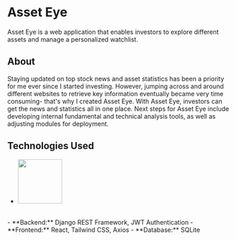 # Asset Eye

Asset Eye is a web application that enables investors to explore different assets and manage a personalized watchlist. 


## About 

Staying updated on top stock news and asset statistics has been a priority for me ever since I started investing. However, jumping across and around different websites to retrieve key information eventually became very time consuming- that's why I created Asset Eye. With Asset Eye, investors can get the news and statistics all in one place. Next steps for Asset Eye include developing internal fundamental and technical analysis tools, as well as adjusting modules for deployment. 

## Technologies Used
- <img src="https://www.djangoproject.com/m/img/badges/djangopowered126x54.gif" width="100">
<br>
- **Backend:** Django REST Framework, JWT Authentication
- **Frontend:** React, Tailwind CSS, Axios
- **Database:** SQLite


